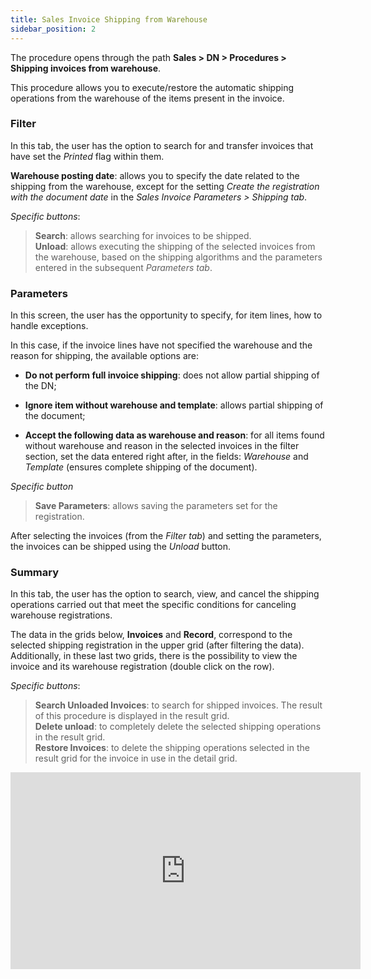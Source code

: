 ```yaml
---
title: Sales Invoice Shipping from Warehouse 
sidebar_position: 2
---
```


The procedure opens through the path **Sales > DN > Procedures > Shipping invoices from warehouse**. 

This procedure allows you to execute/restore the automatic shipping operations from the warehouse of the items present in the invoice. 

### Filter 

In this tab, the user has the option to search for and transfer invoices that have set the *Printed* flag within them.

**Warehouse posting date**: allows you to specify the date related to the shipping from the warehouse, except for the setting *Create the registration with the document date* in the *Sales Invoice Parameters > Shipping tab*.

*Specific buttons*:

> **Search**: allows searching for invoices to be shipped.  
> **Unload**: allows executing the shipping of the selected invoices from the warehouse, based on the shipping algorithms and the parameters entered in the subsequent *Parameters tab*. 

### Parameters 

In this screen, the user has the opportunity to specify, for item lines, how to handle exceptions.

In this case, if the invoice lines have not specified the warehouse and the reason for shipping, the available options are:

- **Do not perform full invoice shipping**: does not allow partial shipping of the DN;

- **Ignore item without warehouse and template**: allows partial shipping of the document;

- **Accept the following data as warehouse and reason**: for all items found without warehouse and reason in the selected invoices in the filter section, set the data entered right after, in the fields: *Warehouse* and *Template* (ensures complete shipping of the document).

*Specific button*

> **Save Parameters**: allows saving the parameters set for the registration.

After selecting the invoices (from the *Filter tab*) and setting the parameters, the invoices can be shipped using the *Unload* button.

### Summary 

In this tab, the user has the option to search, view, and cancel the shipping operations carried out that meet the specific conditions for canceling warehouse registrations.

The data in the grids below, **Invoices** and **Record**, correspond to the selected shipping registration in the upper grid (after filtering the data). Additionally, in these last two grids, there is the possibility to view the invoice and its warehouse registration (double click on the row).

*Specific buttons*:
> **Search Unloaded Invoices**: to search for shipped invoices. The result of this procedure is displayed in the result grid.  
> **Delete unload**: to completely delete the selected shipping operations in the result grid.  
> **Restore Invoices**: to delete the shipping operations selected in the result grid for the invoice in use in the detail grid.



<iframe width="560" height="315" src="https://www.youtube.com/embed/MWEUxnmD1hk" title="YouTube video player" frameborder="0" allow="accelerometer; autoplay; clipboard-write; encrypted-media; gyroscope; picture-in-picture" allowfullscreen></iframe>